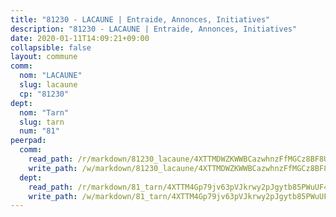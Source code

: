 ```yaml
---
title: "81230 - LACAUNE | Entraide, Annonces, Initiatives"
description: "81230 - LACAUNE | Entraide, Annonces, Initiatives"
date: 2020-01-11T14:09:21+09:00
collapsible: false
layout: commune
comm:
  nom: "LACAUNE"
  slug: lacaune
  cp: "81230"
dept:
  nom: "Tarn"
  slug: tarn
  num: "81"
peerpad:
  comm:
    read_path: /r/markdown/81230_lacaune/4XTTMDWZKWWBCazwhnzFfMGCz8BF8UsmZryJpXftg2G31NZiD
    write_path: /w/markdown/81230_lacaune/4XTTMDWZKWWBCazwhnzFfMGCz8BF8UsmZryJpXftg2G31NZiD-K3TgUmSV2afW8XvpStM7K2cFku5o638UV9HhbphLZQeFqECLaBRDm2PoTkH7TLH41fyjtNmCbFCFuErqj4XHWHG1RTPSdBZ2Yrbsj8JdxbRYPWNLfWkWF6eXwKbZPY2k4cAZh22Z
  dept:
    read_path: /r/markdown/81_tarn/4XTTM4Gp79jv63pVJkrwy2pJgytb85PWuUF46qZV3RNcf9bTY
    write_path: /w/markdown/81_tarn/4XTTM4Gp79jv63pVJkrwy2pJgytb85PWuUF46qZV3RNcf9bTY-K3TgUQULAfYZTaNEYQn663imu6tLJ5XUSYV3bG6y2QwZHe2hiw5KiHgnyL8wpzhjjRKSLQVjHCuMHvPTtVgD4tm7BFQTVwqLNiZgb8d93Riu34VNq5t6eFocUS5Ezct8i9MJtUHQ
---
```


